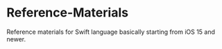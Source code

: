 # Reference-Materials
Reference materials for Swift language basically starting from iOS 15 and newer.
